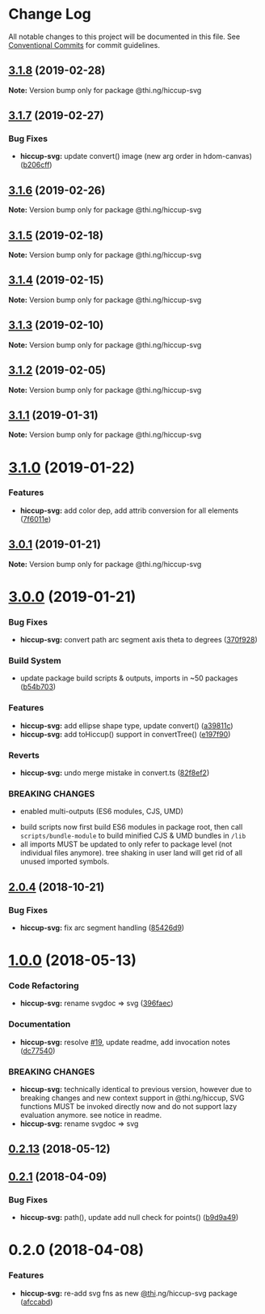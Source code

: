 # Change Log

All notable changes to this project will be documented in this file.
See [Conventional Commits](https://conventionalcommits.org) for commit guidelines.

## [3.1.8](https://github.com/thi-ng/umbrella/compare/@thi.ng/hiccup-svg@3.1.7...@thi.ng/hiccup-svg@3.1.8) (2019-02-28)

**Note:** Version bump only for package @thi.ng/hiccup-svg





## [3.1.7](https://github.com/thi-ng/umbrella/compare/@thi.ng/hiccup-svg@3.1.6...@thi.ng/hiccup-svg@3.1.7) (2019-02-27)


### Bug Fixes

* **hiccup-svg:** update convert() image (new arg order in hdom-canvas) ([b206cff](https://github.com/thi-ng/umbrella/commit/b206cff))





## [3.1.6](https://github.com/thi-ng/umbrella/compare/@thi.ng/hiccup-svg@3.1.5...@thi.ng/hiccup-svg@3.1.6) (2019-02-26)

**Note:** Version bump only for package @thi.ng/hiccup-svg





## [3.1.5](https://github.com/thi-ng/umbrella/compare/@thi.ng/hiccup-svg@3.1.4...@thi.ng/hiccup-svg@3.1.5) (2019-02-18)

**Note:** Version bump only for package @thi.ng/hiccup-svg





## [3.1.4](https://github.com/thi-ng/umbrella/compare/@thi.ng/hiccup-svg@3.1.3...@thi.ng/hiccup-svg@3.1.4) (2019-02-15)

**Note:** Version bump only for package @thi.ng/hiccup-svg





## [3.1.3](https://github.com/thi-ng/umbrella/compare/@thi.ng/hiccup-svg@3.1.2...@thi.ng/hiccup-svg@3.1.3) (2019-02-10)

**Note:** Version bump only for package @thi.ng/hiccup-svg





## [3.1.2](https://github.com/thi-ng/umbrella/compare/@thi.ng/hiccup-svg@3.1.1...@thi.ng/hiccup-svg@3.1.2) (2019-02-05)

**Note:** Version bump only for package @thi.ng/hiccup-svg





## [3.1.1](https://github.com/thi-ng/umbrella/compare/@thi.ng/hiccup-svg@3.1.0...@thi.ng/hiccup-svg@3.1.1) (2019-01-31)

**Note:** Version bump only for package @thi.ng/hiccup-svg





# [3.1.0](https://github.com/thi-ng/umbrella/compare/@thi.ng/hiccup-svg@3.0.1...@thi.ng/hiccup-svg@3.1.0) (2019-01-22)


### Features

* **hiccup-svg:** add color dep, add attrib conversion for all elements ([7f6011e](https://github.com/thi-ng/umbrella/commit/7f6011e))





## [3.0.1](https://github.com/thi-ng/umbrella/compare/@thi.ng/hiccup-svg@3.0.0...@thi.ng/hiccup-svg@3.0.1) (2019-01-21)

**Note:** Version bump only for package @thi.ng/hiccup-svg





# [3.0.0](https://github.com/thi-ng/umbrella/compare/@thi.ng/hiccup-svg@2.0.10...@thi.ng/hiccup-svg@3.0.0) (2019-01-21)


### Bug Fixes

* **hiccup-svg:** convert path arc segment axis theta to degrees ([370f928](https://github.com/thi-ng/umbrella/commit/370f928))


### Build System

* update package build scripts & outputs, imports in ~50 packages ([b54b703](https://github.com/thi-ng/umbrella/commit/b54b703))


### Features

* **hiccup-svg:** add ellipse shape type, update convert() ([a39811c](https://github.com/thi-ng/umbrella/commit/a39811c))
* **hiccup-svg:** add toHiccup() support in convertTree() ([e197f90](https://github.com/thi-ng/umbrella/commit/e197f90))


### Reverts

* **hiccup-svg:** undo merge mistake in convert.ts ([82f8ef2](https://github.com/thi-ng/umbrella/commit/82f8ef2))


### BREAKING CHANGES

* enabled multi-outputs (ES6 modules, CJS, UMD)

- build scripts now first build ES6 modules in package root, then call
  `scripts/bundle-module` to build minified CJS & UMD bundles in `/lib`
- all imports MUST be updated to only refer to package level
  (not individual files anymore). tree shaking in user land will get rid of
  all unused imported symbols.


## [2.0.4](https://github.com/thi-ng/umbrella/compare/@thi.ng/hiccup-svg@2.0.3...@thi.ng/hiccup-svg@2.0.4) (2018-10-21)


### Bug Fixes

* **hiccup-svg:** fix arc segment handling ([85426d9](https://github.com/thi-ng/umbrella/commit/85426d9))


<a name="1.0.0"></a>
# [1.0.0](https://github.com/thi-ng/umbrella/compare/@thi.ng/hiccup-svg@0.2.13...@thi.ng/hiccup-svg@1.0.0) (2018-05-13)


### Code Refactoring

* **hiccup-svg:** rename svgdoc => svg ([396faec](https://github.com/thi-ng/umbrella/commit/396faec))


### Documentation

* **hiccup-svg:** resolve [#19](https://github.com/thi-ng/umbrella/issues/19), update readme, add invocation notes ([dc77540](https://github.com/thi-ng/umbrella/commit/dc77540))


### BREAKING CHANGES

* **hiccup-svg:** technically identical to previous version, however
due to breaking changes and new context support in @thi.ng/hiccup,
SVG functions MUST be invoked directly now and do not support lazy
evaluation anymore. see notice in readme.
* **hiccup-svg:** rename svgdoc => svg




<a name="0.2.13"></a>
## [0.2.13](https://github.com/thi-ng/umbrella/compare/@thi.ng/hiccup-svg@0.2.12...@thi.ng/hiccup-svg@0.2.13) (2018-05-12)


<a name="0.2.1"></a>
## [0.2.1](https://github.com/thi-ng/umbrella/compare/@thi.ng/hiccup-svg@0.2.0...@thi.ng/hiccup-svg@0.2.1) (2018-04-09)


### Bug Fixes

* **hiccup-svg:** path(), update add null check for points() ([b9d9a49](https://github.com/thi-ng/umbrella/commit/b9d9a49))




<a name="0.2.0"></a>
# 0.2.0 (2018-04-08)


### Features

* **hiccup-svg:** re-add svg fns as new [@thi](https://github.com/thi).ng/hiccup-svg package ([afccabd](https://github.com/thi-ng/umbrella/commit/afccabd))

